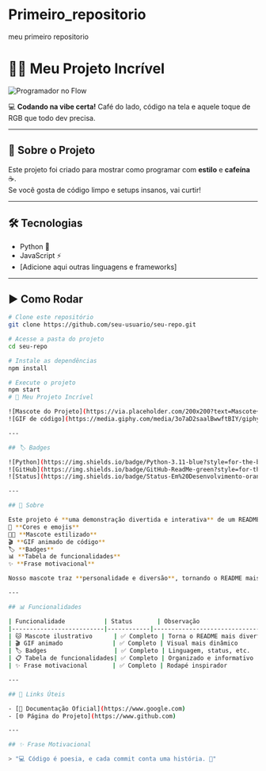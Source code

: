 # Primeiro_repositorio
meu primeiro repositorio
# 👨‍💻 Meu Projeto Incrível  

![Programador no Flow](./A_digital_photograph_captures_a_programmer's_hands.png)

💻 **Codando na vibe certa!** Café do lado, código na tela e aquele toque de RGB que todo dev precisa.  

---

## 🚀 Sobre o Projeto  
Este projeto foi criado para mostrar como programar com **estilo** e **cafeína** ☕.  
Se você gosta de código limpo e setups insanos, vai curtir!  

---

## 🛠️ Tecnologias  
- Python 🐍  
- JavaScript ⚡  
- [Adicione aqui outras linguagens e frameworks]  

---

## ▶️ Como Rodar  
```bash
# Clone este repositório
git clone https://github.com/seu-usuario/seu-repo.git

# Acesse a pasta do projeto
cd seu-repo

# Instale as dependências
npm install

# Execute o projeto
npm start
# 🌟 Meu Projeto Incrível

![Mascote do Projeto](https://via.placeholder.com/200x200?text=Mascote+Cartoon) <!-- Substitua pelo link do mascote -->
![GIF de código](https://media.giphy.com/media/3o7aD2saalBwwftBIY/giphy.gif)

---

## 🏷️ Badges

![Python](https://img.shields.io/badge/Python-3.11-blue?style=for-the-badge)
![GitHub](https://img.shields.io/badge/GitHub-ReadMe-green?style=for-the-badge)
![Status](https://img.shields.io/badge/Status-Em%20Desenvolvimento-orange?style=for-the-badge)

---

## 📖 Sobre

Este projeto é **uma demonstração divertida e interativa** de um README completo, com:  
🎨 **Cores e emojis**  
🐱‍💻 **Mascote estilizado**  
🎬 **GIF animado de código**  
🏷️ **Badges**  
📊 **Tabela de funcionalidades**  
✨ **Frase motivacional**

Nosso mascote traz **personalidade e diversão**, tornando o README mais envolvente! 😎

---

## 📊 Funcionalidades

| Funcionalidade           | Status       | Observação                       |
|--------------------------|------------|----------------------------------|
| 🐱 Mascote ilustrativo      | ✅ Completo | Torna o README mais divertido   |
| 🎬 GIF animado              | ✅ Completo | Visual mais dinâmico            |
| 🏷️ Badges                   | ✅ Completo | Linguagem, status, etc.         |
| 📋 Tabela de funcionalidades| ✅ Completo | Organizado e informativo        |
| ✨ Frase motivacional       | ✅ Completo | Rodapé inspirador               |

---

## 🔗 Links Úteis

- [📖 Documentação Oficial](https://www.google.com)  
- [🌐 Página do Projeto](https://www.github.com)  

---

## ✨ Frase Motivacional

> "💻 Código é poesia, e cada commit conta uma história. 🐾"
